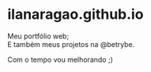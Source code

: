 # ilanaragao.github.io #

Meu portfólio web;
<br>
E também meus projetos na @betrybe.

Com o tempo vou melhorando ;)
